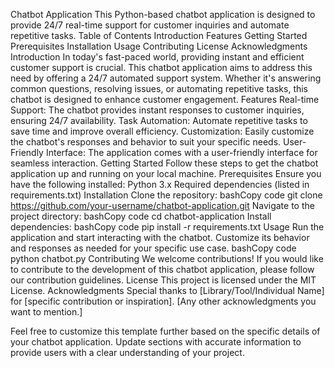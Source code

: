 Chatbot Application
This Python-based chatbot application is designed to provide 24/7 real-time support for customer inquiries and automate repetitive tasks.
Table of Contents
Introduction
Features
Getting Started
Prerequisites
Installation
Usage
Contributing
License
Acknowledgments
Introduction
In today's fast-paced world, providing instant and efficient customer support is crucial. This chatbot application aims to address this need by offering a 24/7 automated support system. Whether it's answering common questions, resolving issues, or automating repetitive tasks, this chatbot is designed to enhance customer engagement.
Features
Real-time Support: The chatbot provides instant responses to customer inquiries, ensuring 24/7 availability.
Task Automation: Automate repetitive tasks to save time and improve overall efficiency.
Customization: Easily customize the chatbot's responses and behavior to suit your specific needs.
User-Friendly Interface: The application comes with a user-friendly interface for seamless interaction.
Getting Started
Follow these steps to get the chatbot application up and running on your local machine.
Prerequisites
Ensure you have the following installed:
Python 3.x
Required dependencies (listed in requirements.txt)
Installation
Clone the repository:
bashCopy code
git clone https://github.com/your-username/chatbot-application.git 
Navigate to the project directory:
bashCopy code
cd chatbot-application 
Install dependencies:
bashCopy code
pip install -r requirements.txt 
Usage
Run the application and start interacting with the chatbot. Customize its behavior and responses as needed for your specific use case.
bashCopy code
python chatbot.py 
Contributing
We welcome contributions! If you would like to contribute to the development of this chatbot application, please follow our contribution guidelines.
License
This project is licensed under the MIT License.
Acknowledgments
Special thanks to [Library/Tool/Individual Name] for [specific contribution or inspiration].
[Any other acknowledgments you want to mention.]

Feel free to customize this template further based on the specific details of your chatbot application. Update sections with accurate information to provide users with a clear understanding of your project.
